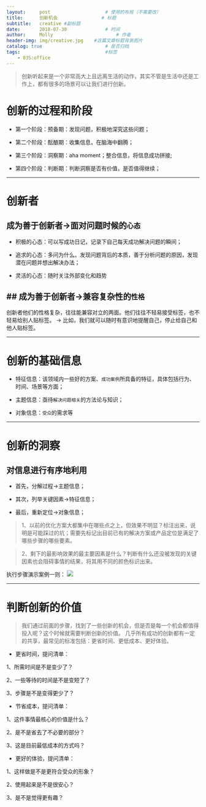 ```yaml
---
layout:     post   				    # 使用的布局（不需要改）
title:      创新机会 				# 标题
subtitle:   creative #副标题
date:       2018-07-30 				# 时间
author:     Molly 						# 作者
header-img: img/creative.jpg 	#这篇文章标题背景图片
catalog: true 						# 是否归档
tags:								#标签
    - 03S:office
---
```

> 创新听起来是一个非常高大上且远离生活的动作，其实不管是生活中还是工作上，都有很多的场景可以让我们进行创新。



# 创新的过程和阶段

* 第一个阶段：预备期：发现问题，积极地深究这些问题；

* 第二个阶段：酝酿期：收集信息，在脑海中翻腾；

* 第三个阶段：洞察期：aha moment；整合信息，将信息成功拼接;

* 第四个阶段：判断期：判断洞察是否有价值，是否值得继续；

***
# 创新者

## 成为善于创新者→面对问题时候的``心态``

* 积极的心态：可以写成功日记，记录下自己每天成功解决问题的瞬间；

* 追求的心态：多问为什么。发现问题背后的本质，善于分析问题的原因，发现潜在问题并想出解决办法；

* 灵活的心态：随时关注外部变化和趋势


## ## 成为善于创新者→兼容复杂性的``性格``

创新者他们的性格复杂，往往能兼容对立的两面。他们往往不轻易接受标签，也不轻易给别人贴标签。 → 比如，我们就可以随时有意识地提醒自己，停止给自己和他人贴标签。

***

# 创新的基础信息

* 特征信息：该领域内一些好的方案、``成功案例``所具备的特征，具体包括行为、时间、场景等方面；

* 主题信息：亟待``解决问题相关``的方法论与知识；

* 对象信息：``受众``的需求等

***

# 创新的洞察

## 对信息进行有序地利用

* 首先，分解过程→主题信息；

* 其次，列举关键因素→特征信息；

* 最后，重新定位→对象信息；

 > 1、以前的优化方案大都集中在哪些点之上，但效果不明显？标注出来，说明是可能踩过的坑；需要先标记出目前已有的解决方案或产品定位是满足了哪些步骤的哪些要素。

> 2、剩下的最影响效果的最主要因素是什么？判断有什么还没被发现的关键因素也会阻碍事情的结果，将其用不同的颜色标识出来。

执行步骤演示案例一则：
![](http://static.iqycamp.com/challenge-20180103115652-l7x99hlrh.png)

***

# 判断创新的价值

> 我们通过前面的步骤，找到了一些创新的机会，但是否是每一个机会都值得投入呢？这个时候就需要判断创新的价值。 几乎所有成功的创新都有一定的共享，最常见的标准包括：更省时间、更低成本、更好体验。

* 更省时间，提问清单：

1、所需时间是不是变少了？

2、一些等待的时间是不是变短了？

3、步骤是不是变得更少了？


* 节省成本，提问清单：

1、这件事情最核心的价值是什么？

2、是不是省去了不必要的部分？

3、这是目前最低成本的方式吗？


* 更好的体验，提问清单：

1、这样做是不是更符合受众的形象？

2、使用起来是不是很安心？

3、是不是觉得更有趣？
